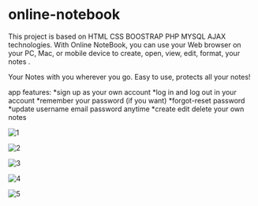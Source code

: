 # online-notebook
This project is based on HTML CSS BOOSTRAP PHP MYSQL AJAX technologies.
With  Online NoteBook, you can use your Web browser on your PC, Mac, or mobile device to create, open, view, edit, format,  your notes .

Your Notes with you wherever you go.
Easy to use, protects all your notes!

app features:
*sign up as your own account
*log in and log out in your account
*remember your password (if you want)
*forgot-reset password
*update username email password anytime
*create edit delete your own notes



![1](https://user-images.githubusercontent.com/39581508/40471528-94958d1e-5f54-11e8-8c3d-6c2c5f15b71b.png)

![2](https://user-images.githubusercontent.com/39581508/40471630-db5fba62-5f54-11e8-9698-5fc3495662e9.png)

![3](https://user-images.githubusercontent.com/39581508/40471645-ef398360-5f54-11e8-84d1-a1ef7fa52d57.png)

![4](https://user-images.githubusercontent.com/39581508/40471653-fa7e670e-5f54-11e8-871d-929f465b9566.png)

![5](https://user-images.githubusercontent.com/39581508/40471666-0402c37e-5f55-11e8-8d30-6020cbf18505.png)
